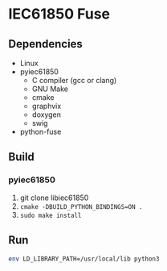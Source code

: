 # IEC61850 Fuse

## Dependencies

- Linux
- pyiec61850
  - C compiler (gcc or clang)
  - GNU Make
  - cmake
  - graphvix
  - doxygen
  - swig
- python-fuse

## Build

### pyiec61850

1. git clone libiec61850
2. `cmake -DBUILD_PYTHON_BINDINGS=ON .`
3. `sudo make install`

## Run
~~~bash
env LD_LIBRARY_PATH=/usr/local/lib python3
~~~
